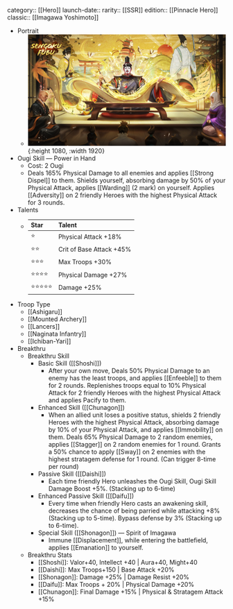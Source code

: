 category:: [[Hero]]
launch-date:: 
rarity:: [[SSR]]
edition:: [[Pinnacle Hero]]
classic:: [[Imagawa Yoshimoto]]

- Portrait
	- ![EN1.jpg](../assets/EN1_1710992727487_0.jpg){:height 1080, :width 1920}
- Ougi Skill — Power in Hand
	- Cost: 2 Ougi
	- Deals 165% Physical Damage to all enemies and applies [[Strong Dispel]] to them. Shields yourself, absorbing damage by 50% of your Physical Attack, applies [[Warding]] (2 mark) on yourself. Applies [[Adversity]] on 2 friendly Heroes with the highest Physical Attack for 3 rounds.
- Talents
	- | Star | Talent |
	  | --- | --- |
	  | ⭐️ | Physical Attack +18% |
	  | ⭐️⭐️ | Crit of Base Attack +45% |
	  | ⭐️⭐️⭐️ | Max Troops +30% |
	  | ⭐️⭐️⭐️⭐️ | Physical Damage +27% |
	  | ⭐️⭐️⭐️⭐️⭐️ | Damage +25% |
- Troop Type
	- [[Ashigaru]]
	- [[Mounted Archery]]
	- [[Lancers]]
	- [[Naginata Infantry]]
	- [[Ichiban-Yari]]
- Breakthru
	- Breakthru Skill
		- Basic Skill ([[Shoshi]])
			- After your own move, Deals 50% Physical Damage to an enemy has the least troops, and applies [[Enfeeble]] to them for 2 rounds. Replenishes troops equal to 10% Physical Attack for 2 friendly Heroes with the highest Physical Attack and applies Pacify to them.
		- Enhanced Skill ([[Chunagon]])
			- When an allied unit loses a positive status, shields 2 friendly Heroes with the highest Physical Attack, absorbing damage by 10% of your Physical Attack, and applies [[Immobility]] on them. Deals 65% Physical Damage to 2 random enemies, applies [[Stagger]] on 2 random enemies for 1 round. Grants a 50% chance to apply [[Sway]] on 2 enemies with the highest stratagem defense for 1 round. (Can trigger 8-time per round)
		- Passive Skill ([[Daishi]])
			- Each time friendly Hero unleashes the Ougi Skill, Ougi Skill Damage Boost +5%. (Stacking up to 6-time)
		- Enhanced Passive Skill ([[Daifu]])
			- Every time when friendly Hero casts an awakening skill, decreases the chance of being parried while attacking +8% (Stacking up to 5-time). Bypass defense by 3% (Stacking up to 6-time).
		- Special Skill ([[Shonagon]])  — Spirit of Imagawa
			- Immune [[Displacement]], while entering the battlefield, applies [[Emanation]] to yourself.
	- Breakthru Stats
		- [[Shoshi]]: Valor+40, Intellect +40 | Aura+40, Might+40
		- [[Daishi]]: Max Troops+150 | Base Attack +20%
		- [[Shonagon]]: Damage +25% | Damage Resist +20%
		- [[Daifu]]: Max Troops + 20% | Physical Damage +20%
		- [[Chunagon]]: Final Damage +15% | Physical & Stratagem Attack +15%
